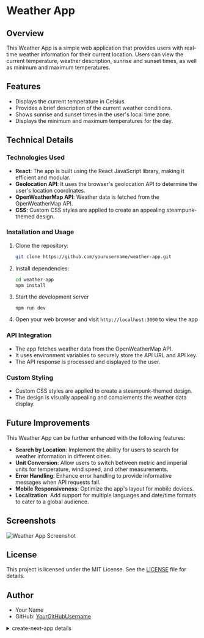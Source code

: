 
# Weather App

## Overview

This Weather App is a simple web application that provides users with real-time weather information for their current location. Users can view the current temperature, weather description, sunrise and sunset times, as well as minimum and maximum temperatures.

## Features

- Displays the current temperature in Celsius.
- Provides a brief description of the current weather conditions.
- Shows sunrise and sunset times in the user's local time zone.
- Displays the minimum and maximum temperatures for the day.

## Technical Details

### Technologies Used

- **React**: The app is built using the React JavaScript library, making it efficient and modular.
- **Geolocation API**: It uses the browser's geolocation API to determine the user's location coordinates.
- **OpenWeatherMap API**: Weather data is fetched from the OpenWeatherMap API.
- **CSS**: Custom CSS styles are applied to create an appealing steampunk-themed design.

### Installation and Usage

1. Clone the repository:

   ```bash
   git clone https://github.com/yourusername/weather-app.git
   ```

2. Install dependencies:

	```bash
	cd weather-app
	npm install
	```
3. Start the development server
	```
	npm run dev
	```
4. Open your web browser and visit `http://localhost:3000` to view the app

### API Integration

- The app fetches weather data from the OpenWeatherMap API.
- It uses environment variables to securely store the API URL and API key.
- The API response is processed and displayed to the user.

### Custom Styling

- Custom CSS styles are applied to create a steampunk-themed design.
- The design is visually appealing and complements the weather data display.

## Future Improvements

This Weather App can be further enhanced with the following features:

- **Search by Location**: Implement the ability for users to search for weather information in different cities.
- **Unit Conversion**: Allow users to switch between metric and imperial units for temperature, wind speed, and other measurements.
- **Error Handling**: Enhance error handling to provide informative messages when API requests fail.
- **Mobile Responsiveness**: Optimize the app's layout for mobile devices.
- **Localization**: Add support for multiple languages and date/time formats to cater to a global audience.

## Screenshots

![Weather App Screenshot](/screenshots/weather-app-screenshot.png)

## License

This project is licensed under the MIT License. See the [LICENSE](/LICENSE) file for details.

## Author

- Your Name
- GitHub: [YourGitHubUsername](https://github.com/YourGitHubUsername)




















































<details><summary>create-next-app details</summary>
<p>

### create-next-app details
--------------------------

This is a [Next.js](https://nextjs.org/) project bootstrapped with [`create-next-app`](https://github.com/vercel/next.js/tree/canary/packages/create-next-app).

  

## Getting Started

  

First, run the development server:

  

```bash

npm  run  dev

# or

yarn  dev

```

  

Open [http://localhost:3000](http://localhost:3000) with your browser to see the result.

  

You can start editing the page by modifying `pages/index.js`. The page auto-updates as you edit the file.

  

[API routes](https://nextjs.org/docs/api-routes/introduction) can be accessed on [http://localhost:3000/api/hello](http://localhost:3000/api/hello). This endpoint can be edited in `pages/api/hello.js`.

  

The `pages/api` directory is mapped to `/api/*`. Files in this directory are treated as [API routes](https://nextjs.org/docs/api-routes/introduction) instead of React pages.

  

## Learn More

  

To learn more about Next.js, take a look at the following resources:

  

- [Next.js Documentation](https://nextjs.org/docs) - learn about Next.js features and API.

- [Learn Next.js](https://nextjs.org/learn) - an interactive Next.js tutorial.

  

You can check out [the Next.js GitHub repository](https://github.com/vercel/next.js/) - your feedback and contributions are welcome!

  

## Deploy on Vercel

  

The easiest way to deploy your Next.js app is to use the [Vercel Platform](https://vercel.com/new?utm_medium=default-template&filter=next.js&utm_source=create-next-app&utm_campaign=create-next-app-readme) from the creators of Next.js.

  

Check out our [Next.js deployment documentation](https://nextjs.org/docs/deployment) for more details.



## collapsible markdown?

-------------
</p>
</details>





<!-- This is a [Next.js](https://nextjs.org/) project bootstrapped with [`create-next-app`](https://github.com/vercel/next.js/tree/canary/packages/create-next-app).

## Getting Started

First, run the development server:

```bash
npm run dev
# or
yarn dev
```

Open [http://localhost:3000](http://localhost:3000) with your browser to see the result.

You can start editing the page by modifying `pages/index.js`. The page auto-updates as you edit the file.

[API routes](https://nextjs.org/docs/api-routes/introduction) can be accessed on [http://localhost:3000/api/hello](http://localhost:3000/api/hello). This endpoint can be edited in `pages/api/hello.js`.

The `pages/api` directory is mapped to `/api/*`. Files in this directory are treated as [API routes](https://nextjs.org/docs/api-routes/introduction) instead of React pages.

## Learn More

To learn more about Next.js, take a look at the following resources:

- [Next.js Documentation](https://nextjs.org/docs) - learn about Next.js features and API.
- [Learn Next.js](https://nextjs.org/learn) - an interactive Next.js tutorial.

You can check out [the Next.js GitHub repository](https://github.com/vercel/next.js/) - your feedback and contributions are welcome!

## Deploy on Vercel

The easiest way to deploy your Next.js app is to use the [Vercel Platform](https://vercel.com/new?utm_medium=default-template&filter=next.js&utm_source=create-next-app&utm_campaign=create-next-app-readme) from the creators of Next.js.

Check out our [Next.js deployment documentation](https://nextjs.org/docs/deployment) for more details. -->
